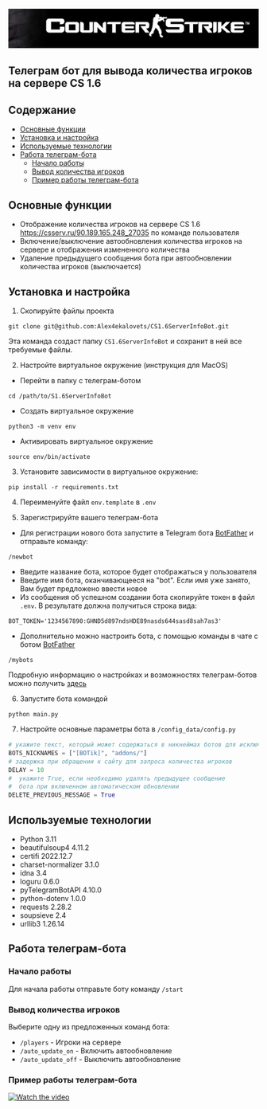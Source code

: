 ![](images/logo.jpg)
## Телеграм бот для вывода количества игроков на сервере CS 1.6
## Содержание
<!-- TOC -->
  * [Основные функции](#-)
  * [Установка и настройка](#--)
  * [Используемые технологии](#-)
  * [Работа телеграм-бота](#--)
    * [Начало работы](#-)
    * [Вывод количества игроков](#--)
    * [Пример работы телеграм-бота](#---)
<!-- TOC -->


## Основные функции

* Отображение количества игроков на сервере CS 1.6 https://csserv.ru/90.189.165.248_27035 по команде пользователя 
* Включение/выключение автообновления количества игроков на сервере и отображения измененного количества
* Удаление предыдущего сообщения бота при автообновлении количества игроков (выключается)

## Установка и настройка

1. Скопируйте файлы проекта
```commandline
git clone git@github.com:Alex4ekalovets/CS1.6ServerInfoBot.git
```
Эта команда создаст папку `СS1.6ServerInfoBot`  и сохранит в ней все требуемые файлы.

2. Настройте виртуальное окружение (инструкция для MacOS)

* Перейти в папку с телеграм-ботом
```commandline
cd /path/to/S1.6ServerInfoBot
```
* Создать виртуальное окружение
```commandline
python3 -m venv env
```
* Активировать виртуальное окружение
```commandline
source env/bin/activate
```
3. Установите зависимости в виртуальное окружение:
```commandline
pip install -r requirements.txt
```
4. Переименуйте файл `env.template` в `.env`

5. Зарегистрируйте вашего телеграм-бота
* Для регистрации нового бота запустите в Telegram бота [BotFather](https://t.me/botfather) и отправьте команду:
```commandline
/newbot
```
* Введите название бота, которое будет отображаться у пользователя
* Введите имя бота, оканчивающееся на "bot".
Если имя уже занято, Вам будет предложено ввести новое
* Из сообщения об успешном создании бота скопируйте токен в файл `.env`. В результате должна получиться строка вида:
```dotenv
BOT_TOKEN='1234567890:GHND5d897ndsHDE89nasds644sasd8sah7as3'
```
* Дополнительно можно настроить бота, с помощью команды в чате с ботом [BotFather](https://t.me/botfather)
```commandline
/mybots
```
Подробную информацию о настройках и возможностях телеграм-ботов можно получить [здесь](https://core.telegram.org/bots#6-botfather)

6. Запустите бота командой
```commandline
python main.py
```

7. Настройте основные параметры бота в `/config_data/config.py`
```python
# укажите текст, который может содержаться в никнеймах ботов для исключения
BOTS_NICKNAMES = ["[BOTik]", "addons/"]
# задержка при обращении к сайту для запроса количества игроков
DELAY = 10
#  укажите True, если необходимо удалять предыдущее сообщение 
#  бота при включенном автоматическом обновлении
DELETE_PREVIOUS_MESSAGE = True
```

## Используемые технологии
* Python 3.11
* beautifulsoup4 4.11.2
* certifi 2022.12.7
* charset-normalizer 3.1.0
* idna 3.4
* loguru 0.6.0
* pyTelegramBotAPI 4.10.0
* python-dotenv 1.0.0
* requests 2.28.2
* soupsieve 2.4
* urllib3 1.26.14

## Работа телеграм-бота
### Начало работы
Для начала работы отправьте боту команду `/start`

### Вывод количества игроков
Выберите одну из предложенных команд бота:
* `/players` - Игроки на сервере
* `/auto_update_on` - Включить автообновление
* `/auto_update_off` - Выключить автообновление


### Пример работы телеграм-бота  
[![Watch the video](https://img.youtube.com/vi/JCR1ZzCttuA/maxresdefault.jpg)](https://youtube.com/shorts/JCR1ZzCttuA?feature=share)

